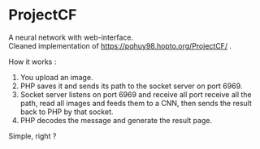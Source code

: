 # ProjectCF
A neural network with web-interface.  
Cleaned implementation of https://pqhuy98.hopto.org/ProjectCF/ .  

How it works :  
1)  You upload an image.  
2)  PHP saves it and sends its path to the socket server on port 6969.  
3)  Socket server listens on port 6969 and receive all port receive all the path, read all images and feeds them to a CNN, then sends the result back to PHP by that socket.
4)  PHP decodes the message and generate the result page.

Simple, right ?
